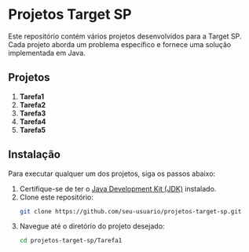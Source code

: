 # Projetos Target SP

Este repositório contém vários projetos desenvolvidos para a Target SP. Cada projeto aborda um problema específico e fornece uma solução implementada em Java.

## Projetos

1. **Tarefa1**
2. **Tarefa2**
3. **Tarefa3**
4. **Tarefa4**
5. **Tarefa5**

## Instalação

Para executar qualquer um dos projetos, siga os passos abaixo:

1. Certifique-se de ter o [Java Development Kit (JDK)](https://www.oracle.com/java/technologies/javase-jdk11-downloads.html) instalado.
2. Clone este repositório:
    ```sh
    git clone https://github.com/seu-usuario/projetos-target-sp.git
    ```
3. Navegue até o diretório do projeto desejado:
    ```sh
    cd projetos-target-sp/Tarefa1
    ```
